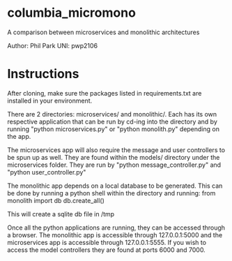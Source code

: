 # columbia_micromono
A comparison between microservices and monolithic architectures

Author: Phil Park
UNI: pwp2106

# Instructions
After cloning, make sure the packages listed in requirements.txt are installed in your environment. 

There are 2 directories: microservices/ and monolithic/. Each has its own respective application that can be run by cd-ing into the directory and by running "python microservices.py" or "python monolith.py" depending on the app. 

The microservices app will also require the message and user controllers to be spun up as well. They are found within the models/ directory under the microservices folder. They are run by "python message_controller.py" and "python user_controller.py"

The monolithic app depends on a local database to be generated. This can be done by running a python shell within the directory and running:
  from monolith import db
  db.create_all()

This will create a sqlite db file in /tmp

Once all the python applications are running, they can be accessed through a browser. The monolithic app is accessible through 127.0.0.1:5000 and the microservices app is accessible through 127.0.0.1:5555. If you wish to access the model controllers they are found at ports 6000 and 7000. 


